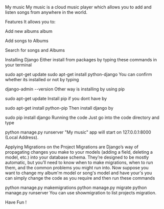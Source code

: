 My music
 My music is a cloud music player which allows you to add and listen songs from anywhere in the world.

Features
It allows you to:

Add new albums
album

Add songs to Albums



Search for songs and Albums



Installing Django
Either install from packages by typing these commands in your terminal

sudo apt-get update
sudo apt-get install python-django
You can confirm whether its installed or not by typing

django-admin --version
Other way is installing by using pip

sudo apt-get update
Install pip if you dont have by

sudo apt-get install python-pip
Then install django by

sudo pip install django
Running the code
Just go into the code directory and type

python manage.py runserver
"My music" app will start on 127.0.0.1:8000 (Local Address).

Applying Migrations on the Project
Migrations are Django’s way of propagating changes you make to your models (adding a field, deleting a model, etc.) into your database schema. They’re designed to be mostly automatic, but you’ll need to know when to make migrations, when to run them, and the common problems you might run into. Now suppose you want to change my album'm model or song's model and have your's you can simply change the code as you require and then run these commands

python manage.py makemigrations
python manage.py migrate 
python manage.py runserver
You can use showmigration to list projects migration.

Have Fun !